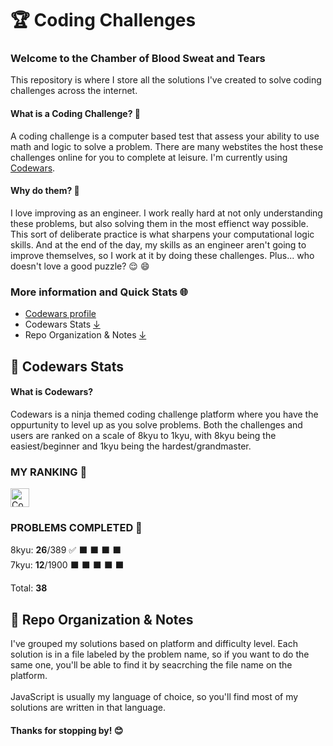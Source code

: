 # 🏆 Coding Challenges

### Welcome to the Chamber of Blood Sweat and Tears 
This repository is where I store all the solutions I've created to solve coding challenges across the internet. 

#### What is a Coding Challenge? 🧩
A coding challenge is a computer based test that assess your ability to use math and logic to solve a problem. There are many webstites the host these challenges online for you to complete at leisure. I'm currently using [Codewars](https://www.codewars.com).


#### Why do them? 🤔 
I love improving as an engineer. I work really hard at not only understanding these problems, but also solving them in the most effienct way possible. This sort of deliberate practice is what sharpens your computational logic skills. And at the end of the day, my skills as an engineer aren't going to improve themselves, so I work at it by doing these challenges. Plus... who doesn't love a good puzzle? 😌 😄


### More information and Quick Stats 🌐
- [Codewars profile](https://www.codewars.com/users/tdo95)
- Codewars Stats [ ↓ ](#codewars)
- Repo Organization & Notes [ ↓ ](#notes)

<h2 id="codewars">🚩 Codewars Stats</h2>

#### What is Codewars?
Codewars is a ninja themed coding challenge platform where you have the oppurtunity to  level up as you solve problems. Both the challenges and users are ranked on a scale of 8kyu to 1kyu, with 8kyu being the easiest/beginner and 1kyu being the hardest/grandmaster.

### MY RANKING 🥇

<img src="https://www.codewars.com/users/tdo95/badges/micro" height="30" alt= "Codewars badge with ranking">

### PROBLEMS COMPLETED 🔘  
8kyu: **26**/389 ✅ ⬛️ ⬛️ ⬛️ ⬛️  
7kyu: **12**/1900 ⬛️ ⬛️ ⬛️ ⬛️ ⬛️ 

Total: **38**

<h2 id="notes">📓 Repo Organization & Notes</h2>
I've grouped my solutions based on platform and difficulty level. Each solution is in a file labeled by the problem name, so if you want to do the same one, you'll be able to find it by seacrching the file name on the platform.  
<br><br>
JavaScript is usually my language of choice, so you'll find most of my solutions are written in that language.

#### Thanks for stopping by! 😊

